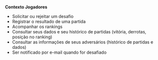 <b>Contexto Jogadores</b>

- Solicitar ou rejeitar um desafio
- Registrar o resultado de uma partida
- Acompanhar os rankings
- Consultar seus dados e seu histórico de partidas (vitória, derrotas, posição no ranking)
- Consultar as informações de seus adversários (histórico de partidas e dados)
- Ser notificado por e-mail quando for desafiado